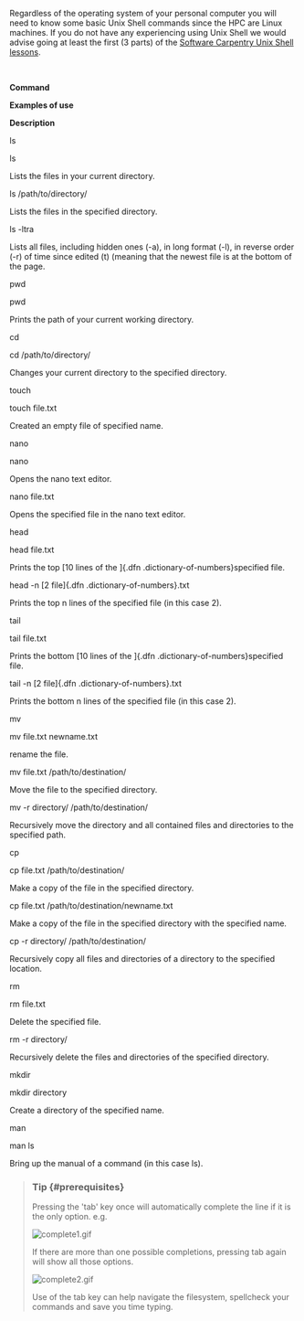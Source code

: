 Regardless of the operating system of your personal computer you will
need to know some basic Unix Shell commands since the HPC are Linux
machines. If you do not have any experiencing using Unix Shell we would
advise going at least the first (3 parts) of the [Software Carpentry
Unix Shell lessons](http://swcarpentry.github.io/shell-novice/).

 

**Command**

**Examples of use**

**Description**

ls

ls

Lists the files in your current directory.

ls /path/to/directory/

Lists the files in the specified directory.

ls -ltra

Lists all files, including hidden ones (-a), in long format (-l), in
reverse order (-r) of time since edited (t) (meaning that the newest
file is at the bottom of the page.

pwd

pwd

Prints the path of your current working directory.

cd

cd /path/to/directory/

Changes your current directory to the specified directory.

touch

touch file.txt

Created an empty file of specified name.

nano

nano

Opens the nano text editor.

nano file.txt

Opens the specified file in the nano text editor.

head

head file.txt

Prints the top [10 lines of the ]{.dfn .dictionary-of-numbers}specified
file.

head -n [2 file]{.dfn .dictionary-of-numbers}.txt

Prints the top n lines of the specified file (in this case 2).

tail

tail file.txt

Prints the bottom [10 lines of the ]{.dfn
.dictionary-of-numbers}specified file.

tail -n [2 file]{.dfn .dictionary-of-numbers}.txt

Prints the bottom n lines of the specified file (in this case 2).

mv

mv file.txt newname.txt

rename the file.

mv file.txt /path/to/destination/

Move the file to the specified directory.

mv -r directory/ /path/to/destination/

Recursively move the directory and all contained files and directories
to the specified path.

cp

cp file.txt /path/to/destination/

Make a copy of the file in the specified directory.

cp file.txt /path/to/destination/newname.txt

Make a copy of the file in the specified directory with the specified
name.

cp -r directory/ /path/to/destination/

Recursively copy all files and directories of a directory to the
specified location.

rm

rm file.txt

Delete the specified file.

rm -r directory/

Recursively delete the files and directories of the specified directory.

mkdir

mkdir directory

Create a directory of the specified name.

man

man ls

Bring up the manual of a command (in this case ls).

> ### Tip {#prerequisites}
>
> Pressing the \'tab\' key once will automatically complete the line if
> it is the only option. e.g. 
>
> ![complete1.gif](https://support.nesi.org.nz/hc/article_attachments/360004748996/complete1.gif)
>
> If there are more than one possible completions, pressing tab again
> will show all those options.
>
> ![complete2.gif](https://support.nesi.org.nz/hc/article_attachments/360004621875/complete2.gif)
>
> Use of the tab key can help navigate the filesystem, spellcheck your
> commands and save you time typing.
